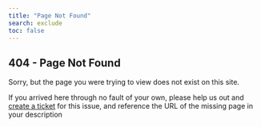 ```yaml
---
title: "Page Not Found"
search: exclude
toc: false
---  
```


## 404 - Page Not Found
Sorry, but the page you were trying to view does not exist on this site.

If you arrived here through no fault of your own, please help us out and 
[create a ticket](https://github.com/nationalsecurityagency/datawave/issues/new)
for this issue, and reference the URL of the missing page in your description
